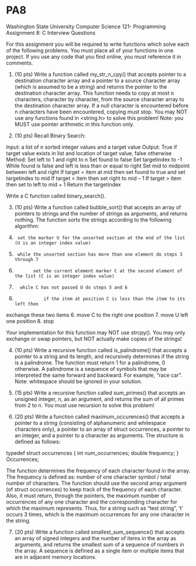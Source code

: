 # PA8
Washington State University Computer Science 121- Programming Assignment 8: C Interview Questions

For this assignment you will be required to write functions which solve each of the following problems. You must place all of your functions in one project. If you use any code that you find online, you must reference it in comments.
 
1.   (10 pts) Write a function called my_str_n_cpy() that accepts pointer to a destination character array and a pointer to a source character array (which is assumed to be a string) and returns the pointer to the destination character array. This function needs to copy at most n characters, character by character, from the source character array to the destination character array. If a null character is encountered before n characters have been encountered, copying must stop. You may NOT use any functions found in <string.h> to solve this problem! Note: you MUST use pointer arithmetic in this function only. 
 
2.    (10 pts) Recall Binary Search:
 
Input: a list of n sorted integer values and a target value
Output: True if target value exists in list and location of target value, false otherwise
Method:
Set left to 1 and right to n
Set found to false
Set targetindex to -1
While found is false and left is less than or equal to right
Set mid to midpoint between left and right
If target = item at mid then set found to true and set targetindex to mid
If target < item then set right to mid – 1
If target  > item then set to left to mid + 1 
Return the targetindex
 
Write a C function called binary_search().
 
3.    (10 pts) Write a function called bubble_sort() that accepts an array of pointers to strings and the number of strings as arguments, and returns nothing. The function sorts the strings according to the following algorithm:
 
1.      set the marker U for the unsorted section at the end of the list (U is an integer index value)
2.      while the unsorted section has more than one element do steps 3 through 7
3.            set the current element marker C at the second element of the list (C is an integer index value)
4.       while C has not passed U do steps 5 and 6
5.                if the item at position C is less than the item to its left then
exchange these two items
6.                move C to the right one position
7.       move U left one position
8.   stop
 
Your implementation for this function may NOT use strcpy(). You may only exchange or swap pointers, but NOT actually make copies of the strings!
 
4.    (10 pts) Write a recursive function called is_palindrome() that accepts a pointer to a string and its length, and recursively determines if the string is a palindrome. The function must return 1 for a palindrome, 0 otherwise. A palindrome is a sequence of symbols that may be interpreted the same forward and backward. For example, “race car”. Note: whitespace should be ignored in your solution.
 
5.    (15 pts) Write a recursive function called sum_primes() that accepts an unsigned integer, n, as an argument, and returns the sum of all primes from 2 to n. You must use recursion to solve this problem!
 
6.    (20 pts) Write a function called maximum_occurences() that accepts a pointer to a string (consisting of alphanumeric and whitespace characters only), a pointer to an array of struct occurrences,  a pointer to an integer, and a pointer to a character as arguments. The structure is defined as follows:
 
typedef struct occurrences
{
          int num_occurrences;
          double frequency;
} Occurrences;
 
The function determines the frequency of each character found in the array. The frequency is defined as: number of one character symbol / total number of characters. The function should use the second array argument (of struct occurrences) to keep track of the frequency of each character. Also, it must return, through the pointers, the maximum number of occurrences of any one character and the corresponding character for which the maximum represents. Thus, for a string such as “test string”, ‘t’ occurs 3 times, which is the maximum occurrences for any one character in the string.
 
7.    (20 pts) Write a function called smallest_sum_sequence() that accepts an array of signed integers and the number of items in the array as arguments, and returns the smallest sum of a sequence of numbers in the array. A sequence is defined as a single item or multiple items that are in adjacent memory locations.

